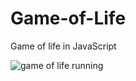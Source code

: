 # Game-of-Life
Game of life in JavaScript

![game of life running](https://raw.githubusercontent.com/begly/Game-of-Life/master/example.png)
